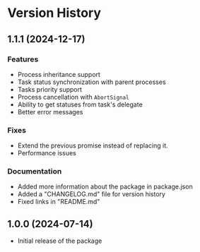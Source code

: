 # Version History

## 1.1.1 (2024-12-17)

### Features
- Process inheritance support
- Task status synchronization with parent processes
- Tasks priority support
- Process cancellation with `AbortSignal`
- Ability to get statuses from task's delegate
- Better error messages

### Fixes
- Extend the previous promise instead of replacing it.
- Performance issues

### Documentation
- Added more information about the package in package.json
- Added a "CHANGELOG.md" file for version history
- Fixed links in "README.md"

## 1.0.0 (2024-07-14)
- Initial release of the package
